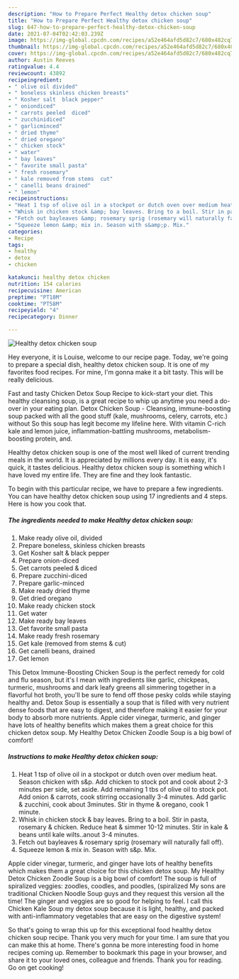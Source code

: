 ```yaml
---
description: "How to Prepare Perfect Healthy detox chicken soup"
title: "How to Prepare Perfect Healthy detox chicken soup"
slug: 647-how-to-prepare-perfect-healthy-detox-chicken-soup
date: 2021-07-04T02:42:03.239Z
image: https://img-global.cpcdn.com/recipes/a52e464afd5d82c7/680x482cq70/healthy-detox-chicken-soup-recipe-main-photo.jpg
thumbnail: https://img-global.cpcdn.com/recipes/a52e464afd5d82c7/680x482cq70/healthy-detox-chicken-soup-recipe-main-photo.jpg
cover: https://img-global.cpcdn.com/recipes/a52e464afd5d82c7/680x482cq70/healthy-detox-chicken-soup-recipe-main-photo.jpg
author: Austin Reeves
ratingvalue: 4.4
reviewcount: 43892
recipeingredient:
- " olive oil divided"
- " boneless skinless chicken breasts"
- " Kosher salt  black pepper"
- " oniondiced"
- " carrots peeled  diced"
- " zucchinidiced"
- " garlicminced"
- " dried thyme"
- " dried oregano"
- " chicken stock"
- " water"
- " bay leaves"
- " favorite small pasta"
- " fresh rosemary"
- " kale removed from stems  cut"
- " canelli beans drained"
- " lemon"
recipeinstructions:
- "Heat 1 tsp of olive oil in a stockpot or dutch oven over medium heat. Season chicken with s&amp;p. Add chicken to stock pot and cook about 2-3 minutes per side, set aside. Add remaining 1 tbs of olive oil to stock pot. Add onion &amp; carrots, cook stirring occasionally 3-4 minutes. Add garlic &amp; zucchini, cook about 3minutes. Stir in thyme &amp; oregano, cook 1 minute."
- "Whisk in chicken stock &amp; bay leaves. Bring to a boil. Stir in pasta, rosemary &amp; chicken. Reduce heat &amp; simmer 10-12 minutes. Stir in kale &amp; beans until kale wilts..anout 3-4 minutes."
- "Fetch out bayleaves &amp; rosemary sprig (rosemary will naturally fall off)."
- "Squeeze lemon &amp; mix in. Season with s&amp;p. Mix."
categories:
- Recipe
tags:
- healthy
- detox
- chicken

katakunci: healthy detox chicken 
nutrition: 154 calories
recipecuisine: American
preptime: "PT18M"
cooktime: "PT58M"
recipeyield: "4"
recipecategory: Dinner

---
```



![Healthy detox chicken soup](https://img-global.cpcdn.com/recipes/a52e464afd5d82c7/680x482cq70/healthy-detox-chicken-soup-recipe-main-photo.jpg)

Hey everyone, it is Louise, welcome to our recipe page. Today, we're going to prepare a special dish, healthy detox chicken soup. It is one of my favorites food recipes. For mine, I'm gonna make it a bit tasty. This will be really delicious.

Fast and tasty Chicken Detox Soup Recipe to kick-start your diet. This healthy cleansing soup, is a great recipe to whip up anytime you need a do-over in your eating plan. Detox Chicken Soup - Cleansing, immune-boosting soup packed with all the good stuff (kale, mushrooms, celery, carrots, etc.) without So this soup has legit become my lifeline here. With vitamin C-rich kale and lemon juice, inflammation-battling mushrooms, metabolism-boosting protein, and.

Healthy detox chicken soup is one of the most well liked of current trending meals in the world. It is appreciated by millions every day. It is easy, it's quick, it tastes delicious. Healthy detox chicken soup is something which I have loved my entire life. They are fine and they look fantastic.


To begin with this particular recipe, we have to prepare a few ingredients. You can have healthy detox chicken soup using 17 ingredients and 4 steps. Here is how you cook that.

<!--inarticleads1-->

##### The ingredients needed to make Healthy detox chicken soup:

1. Make ready  olive oil, divided
1. Prepare  boneless, skinless chicken breasts
1. Get  Kosher salt &amp; black pepper
1. Prepare  onion-diced
1. Get  carrots peeled &amp; diced
1. Prepare  zucchini-diced
1. Prepare  garlic-minced
1. Make ready  dried thyme
1. Get  dried oregano
1. Make ready  chicken stock
1. Get  water
1. Make ready  bay leaves
1. Get  favorite small pasta
1. Make ready  fresh rosemary
1. Get  kale (removed from stems &amp; cut)
1. Get  canelli beans, drained
1. Get  lemon


This Detox Immune-Boosting Chicken Soup is the perfect remedy for cold and flu season, but it&#39;s I mean with ingredients like garlic, chickpeas, turmeric, mushrooms and dark leafy greens all simmering together in a flavorful hot broth, you&#39;ll be sure to fend off those pesky colds while staying healthy and. Detox Soup is essentially a soup that is filled with very nutrient dense foods that are easy to digest, and therefore making it easier for your body to absorb more nutrients. Apple cider vinegar, turmeric, and ginger have lots of healthy benefits which makes them a great choice for this chicken detox soup. My Healthy Detox Chicken Zoodle Soup is a big bowl of comfort! 

<!--inarticleads2-->

##### Instructions to make Healthy detox chicken soup:

1. Heat 1 tsp of olive oil in a stockpot or dutch oven over medium heat. Season chicken with s&amp;p. Add chicken to stock pot and cook about 2-3 minutes per side, set aside. Add remaining 1 tbs of olive oil to stock pot. Add onion &amp; carrots, cook stirring occasionally 3-4 minutes. Add garlic &amp; zucchini, cook about 3minutes. Stir in thyme &amp; oregano, cook 1 minute.
1. Whisk in chicken stock &amp; bay leaves. Bring to a boil. Stir in pasta, rosemary &amp; chicken. Reduce heat &amp; simmer 10-12 minutes. Stir in kale &amp; beans until kale wilts..anout 3-4 minutes.
1. Fetch out bayleaves &amp; rosemary sprig (rosemary will naturally fall off).
1. Squeeze lemon &amp; mix in. Season with s&amp;p. Mix.


Apple cider vinegar, turmeric, and ginger have lots of healthy benefits which makes them a great choice for this chicken detox soup. My Healthy Detox Chicken Zoodle Soup is a big bowl of comfort! The soup is full of spiralized veggies: zoodles, coodles, and poodles, (spiralized My sons are traditional Chicken Noodle Soup guys and they request this version all the time! The ginger and veggies are so good for helping to feel. I call this Chicken Kale Soup my detox soup because it is light, healthy, and packed with anti-inflammatory vegetables that are easy on the digestive system! 

So that's going to wrap this up for this exceptional food healthy detox chicken soup recipe. Thank you very much for your time. I am sure that you can make this at home. There's gonna be more interesting food in home recipes coming up. Remember to bookmark this page in your browser, and share it to your loved ones, colleague and friends. Thank you for reading. Go on get cooking!
